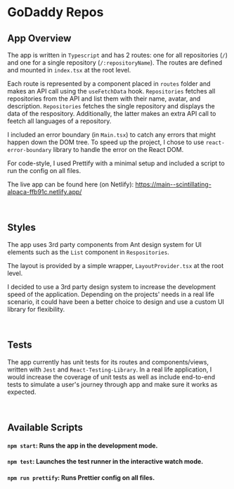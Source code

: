 # GoDaddy Repos

## App Overview

The app is written in `Typescript` and has 2 routes: one for all repositories (`/`) and one for a single repository (`/:repositoryName`). The routes are defined and mounted in `index.tsx` at the root level.

Each route is represented by a component placed in `routes` folder and makes an API call using the `useFetchData` hook. `Repositories` fetches all repositories from the API and list them with their name, avatar, and description. `Repositories` fetches the single repository and displays the data of the respository. Additionally, the latter makes an extra API call to feetch all languages of a repository.

I included an error boundary (in `Main.tsx`) to catch any errors that might happen down the DOM tree. To speed up the project, I chose to use `react-error-boundary` library to handle the error on the React DOM.

For code-style, I used Prettify with a minimal setup and included a script to run the config on all files.

The live app can be found here (on Netlify): https://main--scintillating-alpaca-ffb91c.netlify.app/

<br />

## Styles

The app uses 3rd party components from Ant design system for UI elements such as the `List` component in `Respositories`.

The layout is provided by a simple wrapper, `LayoutProvider.tsx` at the root level.

I decided to use a 3rd party design system to increase the development speed of the application. Depending on the projects' needs in a real life scenario, it could have been a better choice to design and use a custom UI library for flexibility.

<br />

## Tests

The app currently has unit tests for its routes and components/views, written with `Jest` and `React-Testing-Library`. In a real life application, I would increase the coverage of unit tests as well as include end-to-end tests to simulate a user's journey through app and make sure it works as expected.

<br />

## Available Scripts

#### `npm start`: Runs the app in the development mode.

#### `npm test`: Launches the test runner in the interactive watch mode.

#### `npm run prettify`: Runs Prettier config on all files.

